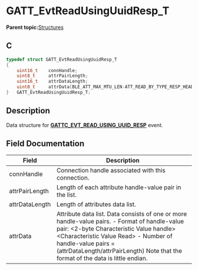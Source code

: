 # GATT\_EvtReadUsingUuidResp\_T

**Parent topic:**[Structures](GUID-033AEAE3-56F0-4C38-99A5-6315F4885209.md)

## C

```c
typedef struct GATT_EvtReadUsingUuidResp_T
{
    uint16_t    connHandle;
    uint8_t     attrPairLength;
    uint16_t    attrDataLength;
    uint8_t     attrData[BLE_ATT_MAX_MTU_LEN-ATT_READ_BY_TYPE_RESP_HEADER_SIZE];
}   GATT_EvtReadUsingUuidResp_T;
```

## Description

Data structure for **[GATTC\_EVT\_READ\_USING\_UUID\_RESP](GUID-506F6039-E62F-4121-8CA8-2335BAF7EFB6.md)** event.

## Field Documentation

|Field|Description|
|-----|-----------|
|connHandle|Connection handle associated with this connection.|
|attrPairLength|Length of each attribute handle-value pair in the list.|
|attrDataLength|Length of attributes data list.|
|attrData|Attribute data list. Data consists of one or more handle-value pairs. - Format of handle-value pair: <2-byte Characteristic Value handle\> <Characteristic Value Read\> - Number of handle-value pairs = \(attrDataLength/attrPairLength\) Note that the format of the data is little endian.|

